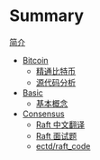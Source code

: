 # Summary
[简介](./README.md)
- [Bitcoin]()
  - [精通比特币](./bitcoin/msbtc.md)
  - [源代码分析](./bitcoin/analysis.md)
- [Basic]()
  - [基本概念](./basic/basic_concept.md)
- [Consensus](./consensus/introduction.md)
  - [Raft 中文翻译](./consensus/raft-zh_cn.md)
  - [Raft 面试题](./consensus/raft-interview.md)
  - [ectd/raft_code](./consensus/ectd_raft_key_code.md)
